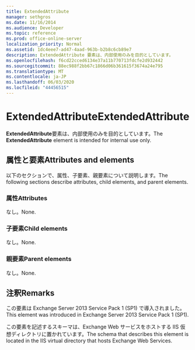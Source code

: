 ```yaml
---
title: ExtendedAttribute
manager: sethgros
ms.date: 11/16/2014
ms.audience: Developer
ms.topic: reference
ms.prod: office-online-server
localization_priority: Normal
ms.assetid: 1dc4eee7-ad47-4aad-963b-b2b8c6cb89e7
description: ExtendedAttribute 要素は、内部使用のみを目的としています。
ms.openlocfilehash: f6cd22cced6134e37a11b770713fdcfe2d932442
ms.sourcegitcommit: 88ec988f2bb67c1866d06b361615f3674a24e795
ms.translationtype: MT
ms.contentlocale: ja-JP
ms.lasthandoff: 06/03/2020
ms.locfileid: "44456515"
---
```

# <a name="extendedattribute"></a><span data-ttu-id="53cc8-103">ExtendedAttribute</span><span class="sxs-lookup"><span data-stu-id="53cc8-103">ExtendedAttribute</span></span>

<span data-ttu-id="53cc8-104">**ExtendedAttribute**要素は、内部使用のみを目的としています。</span><span class="sxs-lookup"><span data-stu-id="53cc8-104">The **ExtendedAttribute** element is intended for internal use only.</span></span> 

## <a name="attributes-and-elements"></a><span data-ttu-id="53cc8-105">属性と要素</span><span class="sxs-lookup"><span data-stu-id="53cc8-105">Attributes and elements</span></span>

<span data-ttu-id="53cc8-106">以下のセクションで、属性、子要素、親要素について説明します。</span><span class="sxs-lookup"><span data-stu-id="53cc8-106">The following sections describe attributes, child elements, and parent elements.</span></span>
  
### <a name="attributes"></a><span data-ttu-id="53cc8-107">属性</span><span class="sxs-lookup"><span data-stu-id="53cc8-107">Attributes</span></span>

<span data-ttu-id="53cc8-108">なし。</span><span class="sxs-lookup"><span data-stu-id="53cc8-108">None.</span></span>
  
### <a name="child-elements"></a><span data-ttu-id="53cc8-109">子要素</span><span class="sxs-lookup"><span data-stu-id="53cc8-109">Child elements</span></span>

<span data-ttu-id="53cc8-110">なし。</span><span class="sxs-lookup"><span data-stu-id="53cc8-110">None.</span></span>
  
### <a name="parent-elements"></a><span data-ttu-id="53cc8-111">親要素</span><span class="sxs-lookup"><span data-stu-id="53cc8-111">Parent elements</span></span>

<span data-ttu-id="53cc8-112">なし。</span><span class="sxs-lookup"><span data-stu-id="53cc8-112">None.</span></span>
  
## <a name="remarks"></a><span data-ttu-id="53cc8-113">注釈</span><span class="sxs-lookup"><span data-stu-id="53cc8-113">Remarks</span></span>

<span data-ttu-id="53cc8-114">この要素は Exchange Server 2013 Service Pack 1 (SP1) で導入されました。</span><span class="sxs-lookup"><span data-stu-id="53cc8-114">This element was introduced in Exchange Server 2013 Service Pack 1 (SP1).</span></span>
  
<span data-ttu-id="53cc8-115">この要素を記述するスキーマは、Exchange Web サービスをホストする IIS 仮想ディレクトリに置かれています。</span><span class="sxs-lookup"><span data-stu-id="53cc8-115">The schema that describes this element is located in the IIS virtual directory that hosts Exchange Web Services.</span></span>
  

